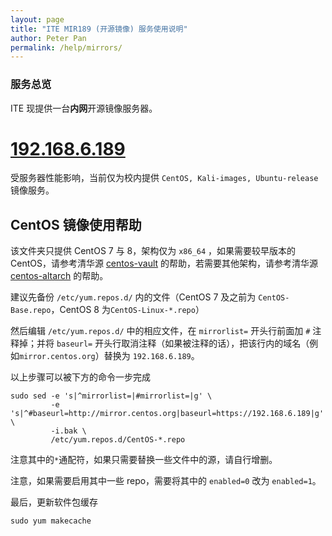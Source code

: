 ```yaml
---
layout: page
title: "ITE MIR189 (开源镜像) 服务使用说明"
author: Peter Pan
permalink: /help/mirrors/
---
```


### 服务总览

ITE 现提供一台**内网**开源镜像服务器。

# [192.168.6.189](http://192.168.6.189/)

受服务器性能影响，当前仅为校内提供 `CentOS, Kali-images, Ubuntu-release` 镜像服务。

## CentOS 镜像使用帮助

该文件夹只提供 CentOS 7 与 8，架构仅为 `x86_64` ，如果需要较早版本的 CentOS，请参考清华源 [centos-vault](https://mirrors.tuna.tsinghua.edu.cn/help/centos-vault/) 的帮助，若需要其他架构，请参考清华源 [centos-altarch](https://mirrors.tuna.tsinghua.edu.cn/help/centos-altarch/) 的帮助。

建议先备份 `/etc/yum.repos.d/` 内的文件（CentOS 7 及之前为 `CentOS-Base.repo`，CentOS 8 为`CentOS-Linux-*.repo`）

然后编辑 `/etc/yum.repos.d/` 中的相应文件，在 `mirrorlist=` 开头行前面加 `#` 注释掉；并将 `baseurl=` 开头行取消注释（如果被注释的话），把该行内的域名（例如`mirror.centos.org`）替换为 `192.168.6.189`。

以上步骤可以被下方的命令一步完成

```
sudo sed -e 's|^mirrorlist=|#mirrorlist=|g' \
         -e 's|^#baseurl=http://mirror.centos.org|baseurl=https://192.168.6.189|g' \
         -i.bak \
         /etc/yum.repos.d/CentOS-*.repo
```

注意其中的`*`通配符，如果只需要替换一些文件中的源，请自行增删。

注意，如果需要启用其中一些 repo，需要将其中的 `enabled=0` 改为 `enabled=1`。

最后，更新软件包缓存

```
sudo yum makecache
```
